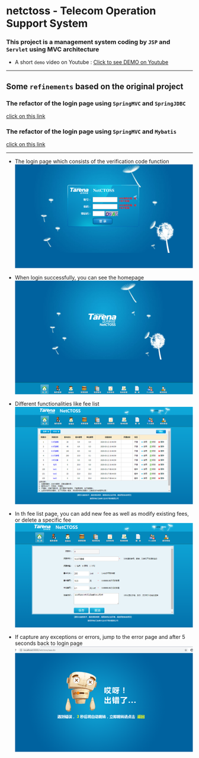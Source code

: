 netctoss - Telecom Operation Support System
===

### This project is a management system coding by `JSP` and `Servlet` using MVC architecture
* A short `demo` video on Youtube : [Click to see DEMO on Youtube](https://www.youtube.com/watch?v=Ep8QZnTCV7E)  

****

## Some `refinements` based on the original project  

### The refactor of the login page using `SpringMVC` and `SpringJDBC`
[click on this link](https://github.com/lywme/netctossSpringMVC)  

### The refactor of the login page using `SpringMVC` and `Mybatis`
[click on this link](https://github.com/lywme/netctoss_sm)  

****
* The login page which consists of the verification code function
![](https://github.com/lywme/netctoss/raw/master/src/main/webapp/images/login.png)  

* When login successfully, you can see the homepage
![](https://github.com/lywme/netctoss/raw/master/src/main/webapp/images/homepage.png)  

* Different functionalities like fee list
![](https://github.com/lywme/netctoss/raw/master/src/main/webapp/images/feelist.png)  

* In th fee list page, you can add new fee as well as modify existing fees, or delete a specific fee
![](https://github.com/lywme/netctoss/raw/master/src/main/webapp/images/addfee.png)  

* If capture any exceptions or errors, jump to the error page and after 5 seconds back to login page
![](https://github.com/lywme/netctoss/raw/master/src/main/webapp/images/error.png)  
